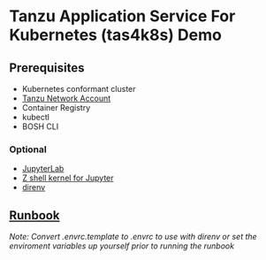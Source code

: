 # Tanzu Application Service For Kubernetes (tas4k8s) Demo

## Prerequisites

- Kubernetes conformant cluster
- [Tanzu Network Account](https://network.pivotal.io/)
- Container Registry
- kubectl
- BOSH CLI

### Optional

- [JupyterLab](https://jupyter.org/install.html)
- [Z shell kernel for Jupyter](https://github.com/danylo-dubinin/zsh-jupyter-kernel)
- [direnv](https://direnv.net)

## [Runbook](runbook.ipynb)

*Note: Convert .envrc.template to .envrc to use with direnv or set the enviroment variables up yourself prior to running the runbook*